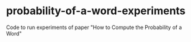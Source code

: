 # probability-of-a-word-experiments
Code to run experiments of paper "How to Compute the Probability of a Word"
